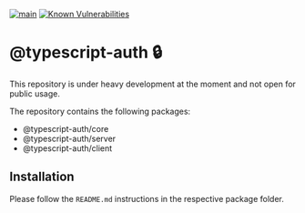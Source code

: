 [![main](https://github.com/Tada5hi/typescript-auth/actions/workflows/main.yml/badge.svg)](https://github.com/Tada5hi/typescript-auth/actions/workflows/main.yml)
[![Known Vulnerabilities](https://snyk.io/test/github/Tada5hi/typescript-auth/badge.svg)](https://snyk.io/test/github/Tada5hi/typescript-auth)

# @typescript-auth 🔒	
This repository is under heavy development at the moment and not open for public usage.

The repository contains the following packages:
- @typescript-auth/core
- @typescript-auth/server
- @typescript-auth/client

## Installation
Please follow the `README.md` instructions in the respective package folder.

